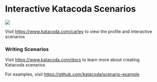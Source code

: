 # Interactive Katacoda Scenarios

[![](http://shields.katacoda.com/katacoda/carley/count.svg)](https://www.katacoda.com/carley "Get your profile on Katacoda.com")

Visit https://www.katacoda.com/carley to view the profile and interactive scenarios

### Writing Scenarios
Visit https://www.katacoda.com/docs to learn more about creating Katacoda scenarios

For examples, visit https://github.com/katacoda/scenario-example
